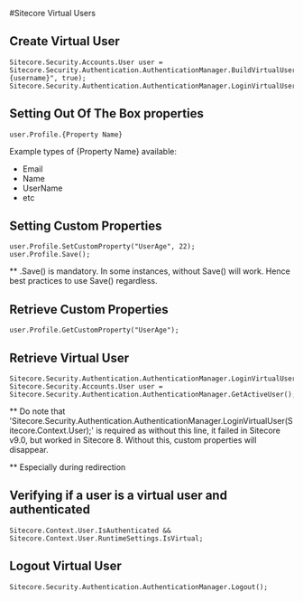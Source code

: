 #Sitecore Virtual Users

## Create Virtual User
```
Sitecore.Security.Accounts.User user = Sitecore.Security.Authentication.AuthenticationManager.BuildVirtualUser("{username}", true);
Sitecore.Security.Authentication.AuthenticationManager.LoginVirtualUser(user);
```

## Setting Out Of The Box properties
```
user.Profile.{Property Name}
```

Example types of {Property Name} available:
- Email
- Name
- UserName 
- etc

## Setting Custom Properties
```
user.Profile.SetCustomProperty("UserAge", 22);
user.Profile.Save();
```

** .Save() is mandatory. In some instances, without Save() will work. Hence best practices to use Save() regardless.

## Retrieve Custom Properties
```
user.Profile.GetCustomProperty("UserAge");
```

## Retrieve Virtual User 
```
Sitecore.Security.Authentication.AuthenticationManager.LoginVirtualUser(Sitecore.Context.User);
Sitecore.Security.Accounts.User user = Sitecore.Security.Authentication.AuthenticationManager.GetActiveUser();
```

** Do note that 'Sitecore.Security.Authentication.AuthenticationManager.LoginVirtualUser(Sitecore.Context.User);' is required as without this line, it failed in Sitecore v9.0, but worked in Sitecore 8. Without this, custom properties will disappear.

** Especially during redirection

## Verifying if a user is a virtual user and authenticated
```
Sitecore.Context.User.IsAuthenticated && Sitecore.Context.User.RuntimeSettings.IsVirtual;
```

## Logout Virtual User
```
Sitecore.Security.Authentication.AuthenticationManager.Logout();
```